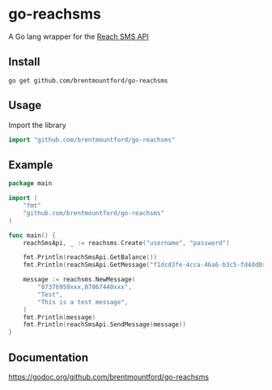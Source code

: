 # go-reachsms
A Go lang wrapper for the [Reach SMS API](https://www.reach-interactive.com/developers/api/)

## Install
```shell
go get github.com/brentmountford/go-reachsms
```

## Usage

Import the library

```go
import "github.com/brentmountford/go-reachsms"
```

## Example
```go
package main

import (
    "fmt"
    "github.com/brentmountford/go-reachsms"
)

func main() {
    reachSmsApi, _ := reachsms.Create("username", "password")

    fmt.Println(reachSmsApi.GetBalance())
    fmt.Println(reachSmsApi.GetMessage("f1dcd3fe-4cca-46a6-b3c5-fd4dd0xxx"))

    message := reachsms.NewMessage(
        "07376959xxx,07867440xxx",
        "Test",
        "This is a test message",
    )
    fmt.Println(message)
    fmt.Println(reachSmsApi.SendMessage(message))
}

```

## Documentation
https://godoc.org/github.com/brentmountford/go-reachsms


